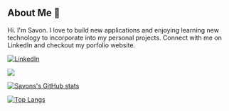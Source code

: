 ## About Me 👋

Hi. I'm Savon. I love to build new applications and enjoying learning new technology to incorporate into my personal projects. Connect with me on LinkedIn and checkout my porfolio website. 

 <a href="https://www.linkedin.com/in/savon-huynh/">![LinkedIn](https://img.shields.io/badge/linkedin-%230077B5.svg?style=for-the-badge&logo=linkedin&logoColor=white)</a>


![](https://komarev.com/ghpvc/?username=xqhuynh&style=for-the-badge&color=green)

[![Savons's GitHub stats](https://github-readme-stats.vercel.app/api?username=xqhuynh)](https://github.com/anuraghazra/github-readme-stats)

[![Top Langs](https://github-readme-stats.vercel.app/api/top-langs/?username=xqhuynh)](https://github.com/anuraghazra/github-readme-stats)


<!--
**xqhuynh/xqhuynh** is a ✨ _special_ ✨ repository because its `README.md` (this file) appears on your GitHub profile.

Here are some ideas to get you started:

- 🔭 I’m currently working on ...
- 🌱 I’m currently learning ...
- 👯 I’m looking to collaborate on ...
- 🤔 I’m looking for help with ...
- 💬 Ask me about ...
- 📫 How to reach me: ...
- 😄 Pronouns: ...
- ⚡ Fun fact: ...
-->
